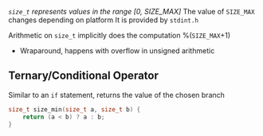 *`size_t` represents values in the range [0, SIZE_MAX]*
The value of `SIZE_MAX` changes depending on platform
It is provided by `stdint.h`

Arithmetic on `size_t` implicitly does the computation %(`SIZE_MAX`+1)
- Wraparound, happens with overflow in unsigned arithmetic
## Ternary/Conditional Operator
Similar to an `if` statement, returns the value of the chosen branch
```C
size_t size_min(size_t a, size_t b) {
	return (a < b) ? a : b;
}
```
